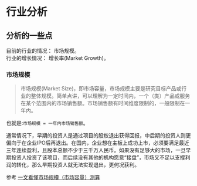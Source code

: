 # 行业分析
## 分析的一些点
目前的行业的情况： 市场规模。  
行业的增长情况： 增长率(Market Growth)。

### 市场规模
> 市场规模(Market Size)，即市场容量，市场规模主要是研究目标产品或行业的整体规模。简单点讲，可以理解为一定时间内，一个（类）产品或服务在某个范围内的市场销售额。市场销售额有时间维度限制的，一般限制在一年内。

也就是:`市场规模 = 一年内市场销售额`。

通常情况下，早期的投资人是通过项目的股权退出获得回报，中后期的投资人则更偏向于在企业IPO后再退出。在国内，企业想在主板上成功上市，必须要满足最近三年连续盈利，且股本总额不少于三千万人民币。如果没有足够大的市场，一旦早期投资人投资了该项目，而后续没有其他的机构愿意“接盘”，市场又不足以支撑利润的转化，那么早期投资人就无法实现退出，更何况获利。


参考 [一文看懂市场规模（市场容量）测算](http://www.woshipm.com/it/919489.html)
